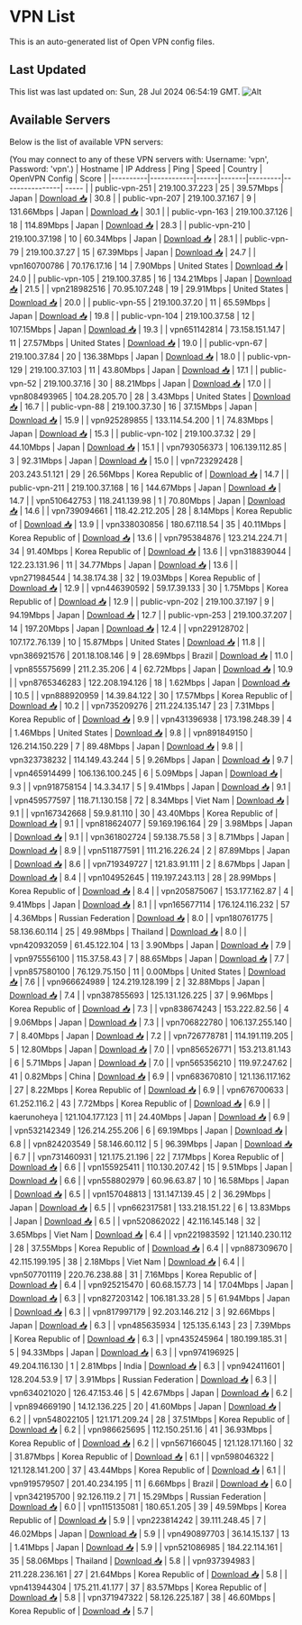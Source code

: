 # VPN List

This is an auto-generated list of Open VPN config files.

## Last Updated

This list was last updated on: Sun, 28 Jul 2024 06:54:19 GMT.
![Alt](https://repobeats.axiom.co/api/embed/186b98318ef1479477931607c1ad7d823f12451f.svg "Repobeats analytics image")

## Available Servers

Below is the list of available VPN servers:

(You may connect to any of these VPN servers with: Username: 'vpn', Password: 'vpn'.)
| Hostname | IP Address | Ping | Speed | Country | OpenVPN Config | Score |
|----------|------------|------|-------|---------|----------------| ----- |
| public-vpn-251 | 219.100.37.223 | 25 | 39.57Mbps | Japan | [Download 📥](./configs/server_0_JP.ovpn) | 30.8 |
| public-vpn-207 | 219.100.37.167 | 9 | 131.66Mbps | Japan | [Download 📥](./configs/server_1_JP.ovpn) | 30.1 |
| public-vpn-163 | 219.100.37.126 | 18 | 114.89Mbps | Japan | [Download 📥](./configs/server_2_JP.ovpn) | 28.3 |
| public-vpn-210 | 219.100.37.198 | 10 | 60.34Mbps | Japan | [Download 📥](./configs/server_3_JP.ovpn) | 28.1 |
| public-vpn-79 | 219.100.37.27 | 15 | 67.39Mbps | Japan | [Download 📥](./configs/server_4_JP.ovpn) | 24.7 |
| vpn160700786 | 70.176.17.16 | 14 | 7.90Mbps | United States | [Download 📥](./configs/server_5_US.ovpn) | 24.0 |
| public-vpn-105 | 219.100.37.85 | 16 | 134.21Mbps | Japan | [Download 📥](./configs/server_6_JP.ovpn) | 21.5 |
| vpn218982516 | 70.95.107.248 | 19 | 29.91Mbps | United States | [Download 📥](./configs/server_7_US.ovpn) | 20.0 |
| public-vpn-55 | 219.100.37.20 | 11 | 65.59Mbps | Japan | [Download 📥](./configs/server_8_JP.ovpn) | 19.8 |
| public-vpn-104 | 219.100.37.58 | 12 | 107.15Mbps | Japan | [Download 📥](./configs/server_9_JP.ovpn) | 19.3 |
| vpn651142814 | 73.158.151.147 | 11 | 27.57Mbps | United States | [Download 📥](./configs/server_10_US.ovpn) | 19.0 |
| public-vpn-67 | 219.100.37.84 | 20 | 136.38Mbps | Japan | [Download 📥](./configs/server_11_JP.ovpn) | 18.0 |
| public-vpn-129 | 219.100.37.103 | 11 | 43.80Mbps | Japan | [Download 📥](./configs/server_12_JP.ovpn) | 17.1 |
| public-vpn-52 | 219.100.37.16 | 30 | 88.21Mbps | Japan | [Download 📥](./configs/server_13_JP.ovpn) | 17.0 |
| vpn808493965 | 104.28.205.70 | 28 | 3.43Mbps | United States | [Download 📥](./configs/server_14_US.ovpn) | 16.7 |
| public-vpn-88 | 219.100.37.30 | 16 | 37.15Mbps | Japan | [Download 📥](./configs/server_15_JP.ovpn) | 15.9 |
| vpn925289855 | 133.114.54.200 | 1 | 74.83Mbps | Japan | [Download 📥](./configs/server_16_JP.ovpn) | 15.3 |
| public-vpn-102 | 219.100.37.32 | 29 | 44.10Mbps | Japan | [Download 📥](./configs/server_17_JP.ovpn) | 15.1 |
| vpn793056373 | 106.139.112.85 | 3 | 92.31Mbps | Japan | [Download 📥](./configs/server_18_JP.ovpn) | 15.0 |
| vpn723292428 | 203.243.51.121 | 29 | 26.56Mbps | Korea Republic of | [Download 📥](./configs/server_19_KR.ovpn) | 14.7 |
| public-vpn-211 | 219.100.37.168 | 16 | 144.67Mbps | Japan | [Download 📥](./configs/server_20_JP.ovpn) | 14.7 |
| vpn510642753 | 118.241.139.98 | 1 | 70.80Mbps | Japan | [Download 📥](./configs/server_21_JP.ovpn) | 14.6 |
| vpn739094661 | 118.42.212.205 | 28 | 8.14Mbps | Korea Republic of | [Download 📥](./configs/server_22_KR.ovpn) | 13.9 |
| vpn338030856 | 180.67.118.54 | 35 | 40.11Mbps | Korea Republic of | [Download 📥](./configs/server_23_KR.ovpn) | 13.6 |
| vpn795384876 | 123.214.224.71 | 34 | 91.40Mbps | Korea Republic of | [Download 📥](./configs/server_24_KR.ovpn) | 13.6 |
| vpn318839044 | 122.23.131.96 | 11 | 34.77Mbps | Japan | [Download 📥](./configs/server_25_JP.ovpn) | 13.6 |
| vpn271984544 | 14.38.174.38 | 32 | 19.03Mbps | Korea Republic of | [Download 📥](./configs/server_26_KR.ovpn) | 12.9 |
| vpn446390592 | 59.17.39.133 | 30 | 1.75Mbps | Korea Republic of | [Download 📥](./configs/server_27_KR.ovpn) | 12.9 |
| public-vpn-202 | 219.100.37.197 | 9 | 94.19Mbps | Japan | [Download 📥](./configs/server_28_JP.ovpn) | 12.7 |
| public-vpn-253 | 219.100.37.207 | 14 | 197.20Mbps | Japan | [Download 📥](./configs/server_29_JP.ovpn) | 12.4 |
| vpn229128702 | 107.172.76.139 | 10 | 15.87Mbps | United States | [Download 📥](./configs/server_30_US.ovpn) | 11.8 |
| vpn386921576 | 201.18.108.146 | 9 | 28.69Mbps | Brazil | [Download 📥](./configs/server_31_BR.ovpn) | 11.0 |
| vpn855575699 | 211.2.35.206 | 4 | 62.72Mbps | Japan | [Download 📥](./configs/server_32_JP.ovpn) | 10.9 |
| vpn8765346283 | 122.208.194.126 | 18 | 1.62Mbps | Japan | [Download 📥](./configs/server_33_JP.ovpn) | 10.5 |
| vpn888920959 | 14.39.84.122 | 30 | 17.57Mbps | Korea Republic of | [Download 📥](./configs/server_34_KR.ovpn) | 10.2 |
| vpn735209276 | 211.224.135.147 | 23 | 7.31Mbps | Korea Republic of | [Download 📥](./configs/server_35_KR.ovpn) | 9.9 |
| vpn431396938 | 173.198.248.39 | 4 | 1.46Mbps | United States | [Download 📥](./configs/server_36_US.ovpn) | 9.8 |
| vpn891849150 | 126.214.150.229 | 7 | 89.48Mbps | Japan | [Download 📥](./configs/server_37_JP.ovpn) | 9.8 |
| vpn323738232 | 114.149.43.244 | 5 | 9.26Mbps | Japan | [Download 📥](./configs/server_38_JP.ovpn) | 9.7 |
| vpn465914499 | 106.136.100.245 | 6 | 5.09Mbps | Japan | [Download 📥](./configs/server_39_JP.ovpn) | 9.3 |
| vpn918758154 | 14.3.34.17 | 5 | 9.41Mbps | Japan | [Download 📥](./configs/server_40_JP.ovpn) | 9.1 |
| vpn459577597 | 118.71.130.158 | 72 | 8.34Mbps | Viet Nam | [Download 📥](./configs/server_41_VN.ovpn) | 9.1 |
| vpn167342668 | 59.9.81.110 | 30 | 43.40Mbps | Korea Republic of | [Download 📥](./configs/server_42_KR.ovpn) | 9.1 |
| vpn818624077 | 59.169.196.164 | 29 | 3.98Mbps | Japan | [Download 📥](./configs/server_43_JP.ovpn) | 9.1 |
| vpn361802724 | 59.138.75.58 | 3 | 8.71Mbps | Japan | [Download 📥](./configs/server_44_JP.ovpn) | 8.9 |
| vpn511877591 | 111.216.226.24 | 2 | 87.89Mbps | Japan | [Download 📥](./configs/server_45_JP.ovpn) | 8.6 |
| vpn719349727 | 121.83.91.111 | 2 | 8.67Mbps | Japan | [Download 📥](./configs/server_46_JP.ovpn) | 8.4 |
| vpn104952645 | 119.197.243.113 | 28 | 28.99Mbps | Korea Republic of | [Download 📥](./configs/server_47_KR.ovpn) | 8.4 |
| vpn205875067 | 153.177.162.87 | 4 | 9.41Mbps | Japan | [Download 📥](./configs/server_48_JP.ovpn) | 8.1 |
| vpn165677114 | 176.124.116.232 | 57 | 4.36Mbps | Russian Federation | [Download 📥](./configs/server_49_RU.ovpn) | 8.0 |
| vpn180761775 | 58.136.60.114 | 25 | 49.98Mbps | Thailand | [Download 📥](./configs/server_50_TH.ovpn) | 8.0 |
| vpn420932059 | 61.45.122.104 | 13 | 3.90Mbps | Japan | [Download 📥](./configs/server_51_JP.ovpn) | 7.9 |
| vpn975556100 | 115.37.58.43 | 7 | 88.65Mbps | Japan | [Download 📥](./configs/server_52_JP.ovpn) | 7.7 |
| vpn857580100 | 76.129.75.150 | 11 | 0.00Mbps | United States | [Download 📥](./configs/server_53_US.ovpn) | 7.6 |
| vpn966624989 | 124.219.128.199 | 2 | 32.88Mbps | Japan | [Download 📥](./configs/server_54_JP.ovpn) | 7.4 |
| vpn387855693 | 125.131.126.225 | 37 | 9.96Mbps | Korea Republic of | [Download 📥](./configs/server_55_KR.ovpn) | 7.3 |
| vpn838674243 | 153.222.82.56 | 4 | 9.06Mbps | Japan | [Download 📥](./configs/server_56_JP.ovpn) | 7.3 |
| vpn706822780 | 106.137.255.140 | 7 | 8.40Mbps | Japan | [Download 📥](./configs/server_57_JP.ovpn) | 7.2 |
| vpn726778781 | 114.191.119.205 | 5 | 12.80Mbps | Japan | [Download 📥](./configs/server_58_JP.ovpn) | 7.0 |
| vpn856526771 | 153.213.81.143 | 6 | 5.71Mbps | Japan | [Download 📥](./configs/server_59_JP.ovpn) | 7.0 |
| vpn565356210 | 119.97.247.62 | 41 | 0.82Mbps | China | [Download 📥](./configs/server_60_CN.ovpn) | 6.9 |
| vpn683670810 | 121.136.117.162 | 27 | 8.22Mbps | Korea Republic of | [Download 📥](./configs/server_61_KR.ovpn) | 6.9 |
| vpn676700633 | 61.252.116.2 | 43 | 7.72Mbps | Korea Republic of | [Download 📥](./configs/server_62_KR.ovpn) | 6.9 |
| kaerunoheya | 121.104.177.123 | 11 | 24.40Mbps | Japan | [Download 📥](./configs/server_63_JP.ovpn) | 6.9 |
| vpn532142349 | 126.214.255.206 | 6 | 69.19Mbps | Japan | [Download 📥](./configs/server_64_JP.ovpn) | 6.8 |
| vpn824203549 | 58.146.60.112 | 5 | 96.39Mbps | Japan | [Download 📥](./configs/server_65_JP.ovpn) | 6.7 |
| vpn731460931 | 121.175.21.196 | 22 | 7.17Mbps | Korea Republic of | [Download 📥](./configs/server_66_KR.ovpn) | 6.6 |
| vpn155925411 | 110.130.207.42 | 15 | 9.51Mbps | Japan | [Download 📥](./configs/server_67_JP.ovpn) | 6.6 |
| vpn558802979 | 60.96.63.87 | 10 | 16.58Mbps | Japan | [Download 📥](./configs/server_68_JP.ovpn) | 6.5 |
| vpn157048813 | 131.147.139.45 | 2 | 36.29Mbps | Japan | [Download 📥](./configs/server_69_JP.ovpn) | 6.5 |
| vpn662317581 | 133.218.151.22 | 6 | 13.83Mbps | Japan | [Download 📥](./configs/server_70_JP.ovpn) | 6.5 |
| vpn520862022 | 42.116.145.148 | 32 | 3.65Mbps | Viet Nam | [Download 📥](./configs/server_71_VN.ovpn) | 6.4 |
| vpn221983592 | 121.140.230.112 | 28 | 37.55Mbps | Korea Republic of | [Download 📥](./configs/server_72_KR.ovpn) | 6.4 |
| vpn887309670 | 42.115.199.195 | 38 | 2.18Mbps | Viet Nam | [Download 📥](./configs/server_73_VN.ovpn) | 6.4 |
| vpn507701119 | 220.76.238.88 | 31 | 7.16Mbps | Korea Republic of | [Download 📥](./configs/server_74_KR.ovpn) | 6.4 |
| vpn925215470 | 60.68.157.73 | 14 | 17.04Mbps | Japan | [Download 📥](./configs/server_75_JP.ovpn) | 6.3 |
| vpn827203142 | 106.181.33.28 | 5 | 61.94Mbps | Japan | [Download 📥](./configs/server_76_JP.ovpn) | 6.3 |
| vpn817997179 | 92.203.146.212 | 3 | 92.66Mbps | Japan | [Download 📥](./configs/server_77_JP.ovpn) | 6.3 |
| vpn485635934 | 125.135.6.143 | 23 | 7.39Mbps | Korea Republic of | [Download 📥](./configs/server_78_KR.ovpn) | 6.3 |
| vpn435245964 | 180.199.185.31 | 5 | 94.33Mbps | Japan | [Download 📥](./configs/server_79_JP.ovpn) | 6.3 |
| vpn974196925 | 49.204.116.130 | 1 | 2.81Mbps | India | [Download 📥](./configs/server_80_IN.ovpn) | 6.3 |
| vpn942411601 | 128.204.53.9 | 17 | 3.91Mbps | Russian Federation | [Download 📥](./configs/server_81_RU.ovpn) | 6.3 |
| vpn634021020 | 126.47.153.46 | 5 | 42.67Mbps | Japan | [Download 📥](./configs/server_82_JP.ovpn) | 6.2 |
| vpn894669190 | 14.12.136.225 | 20 | 41.60Mbps | Japan | [Download 📥](./configs/server_83_JP.ovpn) | 6.2 |
| vpn548022105 | 121.171.209.24 | 28 | 37.51Mbps | Korea Republic of | [Download 📥](./configs/server_84_KR.ovpn) | 6.2 |
| vpn986625695 | 112.150.251.16 | 41 | 36.93Mbps | Korea Republic of | [Download 📥](./configs/server_85_KR.ovpn) | 6.2 |
| vpn567166045 | 121.128.171.160 | 32 | 31.87Mbps | Korea Republic of | [Download 📥](./configs/server_86_KR.ovpn) | 6.1 |
| vpn598046322 | 121.128.141.200 | 37 | 43.44Mbps | Korea Republic of | [Download 📥](./configs/server_87_KR.ovpn) | 6.1 |
| vpn919579507 | 201.40.234.195 | 11 | 6.66Mbps | Brazil | [Download 📥](./configs/server_88_BR.ovpn) | 6.0 |
| vpn342195700 | 92.126.119.2 | 71 | 15.29Mbps | Russian Federation | [Download 📥](./configs/server_89_RU.ovpn) | 6.0 |
| vpn115135081 | 180.65.1.205 | 39 | 49.59Mbps | Korea Republic of | [Download 📥](./configs/server_90_KR.ovpn) | 5.9 |
| vpn223814242 | 39.111.248.45 | 7 | 46.02Mbps | Japan | [Download 📥](./configs/server_91_JP.ovpn) | 5.9 |
| vpn490897703 | 36.14.15.137 | 13 | 1.41Mbps | Japan | [Download 📥](./configs/server_92_JP.ovpn) | 5.9 |
| vpn521086985 | 184.22.114.161 | 35 | 58.06Mbps | Thailand | [Download 📥](./configs/server_93_TH.ovpn) | 5.8 |
| vpn937394983 | 211.228.236.161 | 27 | 21.64Mbps | Korea Republic of | [Download 📥](./configs/server_94_KR.ovpn) | 5.8 |
| vpn413944304 | 175.211.41.177 | 37 | 83.57Mbps | Korea Republic of | [Download 📥](./configs/server_95_KR.ovpn) | 5.8 |
| vpn371947322 | 58.126.225.187 | 38 | 46.60Mbps | Korea Republic of | [Download 📥](./configs/server_96_KR.ovpn) | 5.7 |
